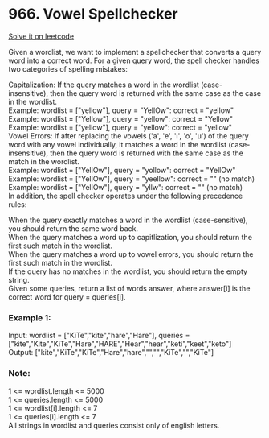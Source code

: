 # 966. Vowel Spellchecker
[Solve it  on leetcode](https://leetcode.com/problems/vowel-spellchecker/)

Given a wordlist, we want to implement a spellchecker that converts a query word into a correct word.
For a given query word, the spell checker handles two categories of spelling mistakes:

Capitalization: If the query matches a word in the wordlist (case-insensitive), then the query word is returned with the same case as the case in the wordlist.<br>
Example: wordlist = ["yellow"], query = "YellOw": correct = "yellow"<br>
Example: wordlist = ["Yellow"], query = "yellow": correct = "Yellow"<br>
Example: wordlist = ["yellow"], query = "yellow": correct = "yellow"<br>
Vowel Errors: If after replacing the vowels ('a', 'e', 'i', 'o', 'u') of the query word with any vowel individually, it matches a word in the wordlist (case-insensitive), then the query word is returned with the same case as the match in the wordlist.<br>
Example: wordlist = ["YellOw"], query = "yollow": correct = "YellOw"<br>
Example: wordlist = ["YellOw"], query = "yeellow": correct = "" (no match)<br>
Example: wordlist = ["YellOw"], query = "yllw": correct = "" (no match)<br>
In addition, the spell checker operates under the following precedence rules:<br>

When the query exactly matches a word in the wordlist (case-sensitive), you should return the same word back.<br>
When the query matches a word up to capitlization, you should return the first such match in the wordlist.<br>
When the query matches a word up to vowel errors, you should return the first such match in the wordlist.<br>
If the query has no matches in the wordlist, you should return the empty string.<br>
Given some queries, return a list of words answer, where answer[i] is the correct word for query = queries[i].<br>

### Example 1:
Input: wordlist = ["KiTe","kite","hare","Hare"], queries = ["kite","Kite","KiTe","Hare","HARE","Hear","hear","keti","keet","keto"]<br>
Output: ["kite","KiTe","KiTe","Hare","hare","","","KiTe","","KiTe"]

### Note:
1 <= wordlist.length <= 5000<br>
1 <= queries.length <= 5000<br>
1 <= wordlist[i].length <= 7<br>
1 <= queries[i].length <= 7<br>
All strings in wordlist and queries consist only of english letters.
